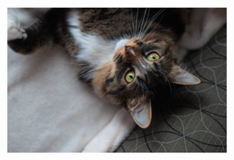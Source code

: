 ![photo de moi](https://github.com/chevalxdore/H23_V13_inspirations_VINCENT/blob/main/semaine_1/_HVX1912.jpg)
